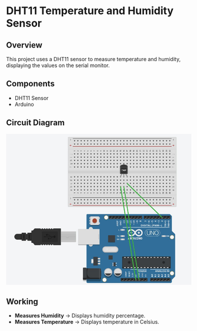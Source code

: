 # DHT11 Temperature and Humidity Sensor  

## Overview  
This project uses a DHT11 sensor to measure temperature and humidity, displaying the values on the serial monitor.  

## Components  
- DHT11 Sensor  
- Arduino  

## Circuit Diagram  
![DHT11 Sensor Circuit](https://github.com/Chintnn/SAM-LAB/blob/main/DHT11/DHT11.jpg?raw=true)

## Working  
- **Measures Humidity** → Displays humidity percentage.  
- **Measures Temperature** → Displays temperature in Celsius.  

